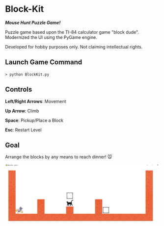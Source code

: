 # Block-Kit
***Mouse Hunt Puzzle Game!***

Puzzle game based upon the TI-84 calculator game "block dude". Modernized the UI using the PyGame engine.

Developed for hobby purposes only. Not claiming intellectual rights. 

## Launch Game Command
`> python BlockKit.py`

## Controls
**Left/Right Arrows**: Movement

**Up Arrow**: Climb

**Space**: Pickup/Place a Block

**Esc**: Restart Level

## Goal
Arrange the blocks by any means to reach dinner! 🐭

![Gameplay](Gameplay.PNG)
